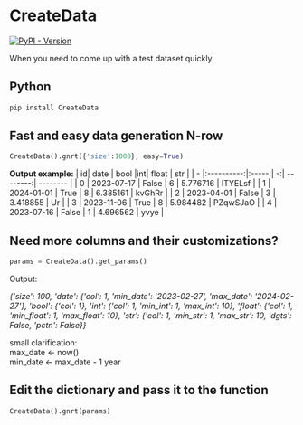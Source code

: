 
# CreateData
[![PyPI - Version](https://img.shields.io/pypi/v/CreateData?style=flat-square&logo=PyPI&logoColor=white)](https://pypi.org/project/CreateData/)

When you need to come up with a test dataset quickly.
## Python
```python
pip install CreateData
```

## Fast and easy data generation N-row
```python
CreateData().gnrt({'size':1000}, easy=True)
```  
  
**Output example:**
| id|    date    |  bool |int|   float  |   str    |
| - |:----------:|:-----:| -:| --------:| -------- |
| 0 | 2023-07-17 | False | 6 | 5.776716 | ITYELsf  |
| 1 | 2024-01-01 | True  | 8 | 6.385161 | kvGhRr   |
| 2 | 2023-04-01 | False | 3 | 3.418855 | Ur       |
| 3 | 2023-11-06 | True  | 8 | 5.984482 | PZqwSJaO |
| 4 | 2023-07-16 | False | 1 | 4.696562 | yvye     |


## Need more columns and their customizations?
```python
params = CreateData().get_params()
```
Output:  

*{'size': 100,
 'date': {'col': 1, 'min_date': '2023-02-27', 'max_date': '2024-02-27'},
 'bool': {'col': 1},
 'int': {'col': 1, 'min_int': 1, 'max_int': 10},
 'float': {'col': 1, 'min_float': 1, 'max_float': 10},
 'str': {'col': 1, 'min_str': 1, 'max_str': 10, 'dgts': False, 'pctn': False}}*

small clarification:  
max_date <- now()  
min_date <- max_date - 1 year  

## Edit the dictionary and pass it to the function
```python
CreateData().gnrt(params)
```